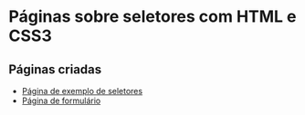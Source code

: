 # Páginas sobre seletores com HTML e CSS3

## Páginas criadas

- [Página de exemplo de seletores](./Paginas/Pagina1.html)
- [Página de formulário](./Paginas/Formulario.html)